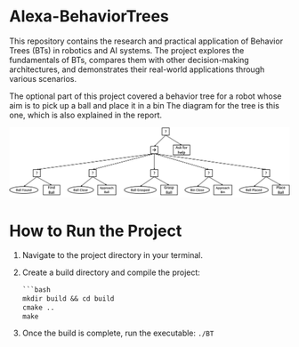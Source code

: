 # Alexa-BehaviorTrees

This repository contains the research and practical application of Behavior Trees (BTs) in robotics and AI systems. 
The project explores the fundamentals of BTs, compares them with other decision-making architectures, and demonstrates their real-world applications through various scenarios. 

The optional part of this project covered a behavior tree for a robot whose aim is to pick up a ball and place it in a bin
The diagram for the tree is this one, which is also explained in the report.

![Tree picture](bt_diagram.png)


# How to Run the Project

1. Navigate to the project directory in your terminal.
2. Create a build directory and compile the project:
   ````
   ```bash
   mkdir build && cd build
   cmake ..
   make
   ````
   
3. Once the build is complete, run the executable:
  `./BT`

